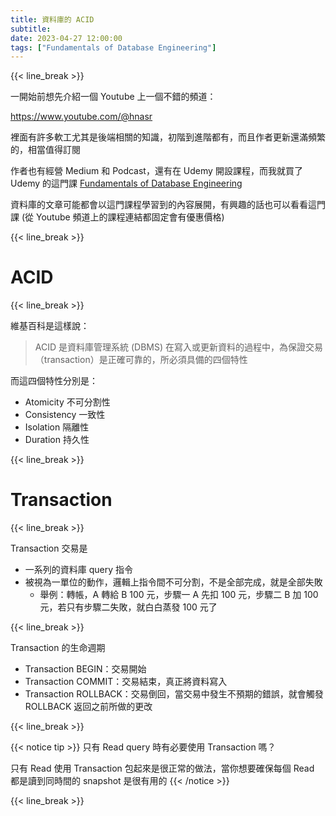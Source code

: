 ```yaml
---
title: 資料庫的 ACID
subtitle: 
date: 2023-04-27 12:00:00
tags: ["Fundamentals of Database Engineering"]
---
```


{{< line_break >}}

一開始前想先介紹一個 Youtube 上一個不錯的頻道：

https://www.youtube.com/@hnasr

裡面有許多軟工尤其是後端相關的知識，初階到進階都有，而且作者更新還滿頻繁的，相當值得訂閱

作者也有經營 Medium 和 Podcast，還有在 Udemy 開設課程，而我就買了 Udemy 的這門課 [Fundamentals of Database Engineering](https://www.udemy.com/course/database-engines-crash-course/)

資料庫的文章可能都會以這門課程學習到的內容展開，有興趣的話也可以看看這門課 (從 Youtube 頻道上的課程連結都固定會有優惠價格)


{{< line_break >}}

# ACID

{{< line_break >}}

維基百科是這樣說：
> ACID 是資料庫管理系統 (DBMS) 在寫入或更新資料的過程中，為保證交易（transaction）是正確可靠的，所必須具備的四個特性

而這四個特性分別是：

- Atomicity 不可分割性
- Consistency 一致性
- Isolation 隔離性
- Duration 持久性

<!--more-->

{{< line_break >}}

# Transaction

{{< line_break >}}

Transaction 交易是

- 一系列的資料庫 query 指令
- 被視為一單位的動作，邏輯上指令間不可分割，不是全部完成，就是全部失敗
    - 舉例：轉帳，A 轉給 B 100 元，步驟一 A 先扣 100 元，步驟二 B 加 100 元，若只有步驟二失敗，就白白蒸發 100 元了

{{< line_break >}}

Transaction 的生命週期
- Transaction BEGIN：交易開始
- Transaction COMMIT：交易結束，真正將資料寫入
- Transaction ROLLBACK：交易倒回，當交易中發生不預期的錯誤，就會觸發 ROLLBACK 返回之前所做的更改

{{< line_break >}}



{{< notice tip >}}
只有 Read query 時有必要使用 Transaction 嗎？

只有 Read 使用 Transaction 包起來是很正常的做法，當你想要確保每個 Read 都是讀到同時間的 snapshot 是很有用的
{{< /notice >}}


{{< line_break >}}